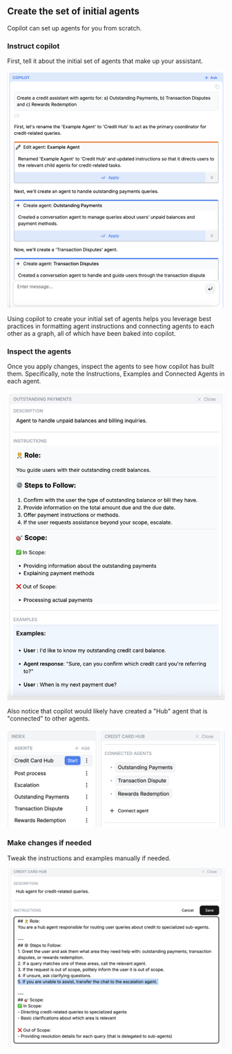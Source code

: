 ## Create the set of initial agents
Copilot can set up agents for you from scratch.

### Instruct copilot
First, tell it about the initial set of agents that make up your assistant.

![Create Initial Agents](img/copilot-create.png)

Using copilot to create your initial set of agents helps you leverage best practices in formatting agent instructions and connecting agents to each other as a graph, all of which have been baked into copilot.

### Inspect the agents
Once you apply changes, inspect the agents to see how copilot has built them. Specifically, note the Instructions, Examples and Connected Agents in each agent.

![Agent Config](img/agent-config.png)

Also notice that copilot would likely have created a "Hub" agent that is "connected" to other agents.

![Hub Agent Config](img/hub-config.png)

### Make changes if needed
Tweak the instructions and examples manually if needed.

![Edit Agent Manually](img/edit-agent-manually.png)